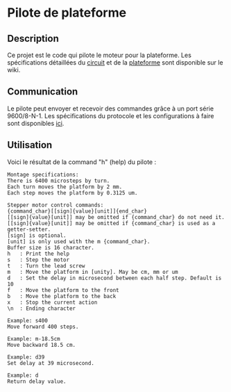 # Pilote de plateforme

## Description
Ce projet est le code qui pilote le moteur pour la plateforme. Les spécifications détaillées du [circuit](https://github.com/steven-pigeon/flou/wiki/Circuit-du-pilote-de-la-plateforme) et de la [plateforme](https://github.com/steven-pigeon/flou/wiki/Plans-de-la-plateforme) sont disponible sur le wiki.

## Communication
Le pilote peut envoyer et recevoir des commandes grâce à un port série 9600/8-N-1. Les spécifications du protocole et les configurations à faire sont disponibles [ici](https://github.com/steven-pigeon/flou/wiki/Code-du-pilote-de-la-plateforme#communication-s%C3%A9rie-avec-le-pilote).

## Utilisation
Voici le résultat de la command "h" (help) du pilote :
```
Montage specifications:  
There is 6400 microsteps by turn.  
Each turn moves the platform by 2 mm.  
Each step moves the platform by 0.3125 um.   
  
Stepper motor control commands:  
{command_char}[[sign]{value}[unit]]{end_char}    
[[sign]{value}[unit]] may be omitted if {command_char} do not need it.    
[[sign]{value}[unit]] may be omitted if {command_char} is used as a getter-setter.  
[sign] is optional.  
[unit] is only used with the m {command_char}.  
Buffer size is 16 character.  
h   : Print the help  
s   : Step the motor  
t   : Turn the lead screw  
m   : Move the platform in [unity]. May be cm, mm or um  
d   : Set the delay in microsecond between each half step. Default is 10  
f   : Move the platform to the front  
b   : Move the platform to the back  
x   : Stop the current action  
\n  : Ending character  
  
Example: s400  
Move forward 400 steps.  
  
Example: m-18.5cm  
Move backward 18.5 cm.  
  
Example: d39  
Set delay at 39 microsecond.  
  
Example: d  
Return delay value.
```